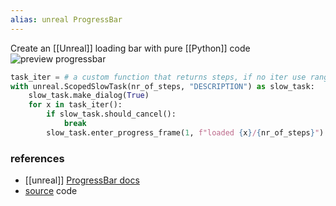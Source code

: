 ```yaml
---
alias: unreal ProgressBar
---
```


Create an [[Unreal]] loading bar with pure [[Python]] code
![preview progressbar](https://img-blog.csdnimg.cn/20200229221939797.png)
```python
task_iter = # a custom function that returns steps, if no iter use range
with unreal.ScopedSlowTask(nr_of_steps, "DESCRIPTION") as slow_task:  
    slow_task.make_dialog(True)  
    for x in task_iter():  
        if slow_task.should_cancel():  
            break  
        slow_task.enter_progress_frame(1, f"loaded {x}/{nr_of_steps}")  
```

### references
- [[unreal]] [ProgressBar docs](https://docs.unrealengine.com/5.0/en-US/PythonAPI/class/ProgressBar.html) 
- [source](https://blog.csdn.net/Jingsongmaru/article/details/104583654) code